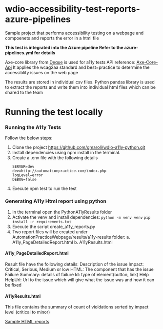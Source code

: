 # wdio-accessibility-test-reports-azure-pipelines

Sample project that performs accessibility testing on a webpage and compoenets and reports the error in a html file

<b>This test is integrated into the Azure pipeline Refer to the azure-pipelines.yml for details</b>

Axe-core library from [Deque](https://www.deque.com/axe/) is used for a11y tests
API reference: [Axe-Core-Api](https://github.com/dequelabs/axe-core/blob/develop/doc/API.md#section-2-api-reference)
It applies the wcag2aa standard and best=practice to determine the accessiblity issues on the web page

The results are stored in individual csv files. Python pandas library is used to extract the reports and write them into individual html files which can be shared to the team

# Running the test locally

### Running the A11y Tests

Follow the below steps:

1. Clone the project https://github.com/gmaroli/wdio-a11y-python.git
2. Install dependencies using npm install in the terminal.
3. Create a .env file with the following details
   ```
   SERVER=dev
   dev=http://automationpractice.com/index.php
   logLevel=error
   DEBUG=false
   ```
4. Execute npm test to run the test

### Generating A11y Html report using python

1.  In the terminal open the PythonA11yResults folder
2.  Activate the venv and install dependencies:
    ``` python -m venv venv ```
    ``` pip install -r requirements.txt ```
3.  Execute the script create_a11y_reports.py
4.  Two report files will be created under AutomationPracticeWebpage/results/a11y-results folder:
    a. A11y_PageDetailedReport.html
    b. A11yResults.html

#### A11y_PageDetailedReport.html

Result file have the following details:
Description of the issue
Impact: Critical, Serious, Medium or low
HTML: The component that has the issue
Failure Summary: details of failure
Id: type of element(button, link)
Help
HelpUrl: Url to the issue which will give what the issue was and how it can be fixed

#### A11yResults.html

This file contains the summary of count of violdations sorted by impact level (critical to minor)

[Sample HTML reports](https://github.com/gmaroli/wdio-a11y-python/tree/main/SampleHTML_Reports)